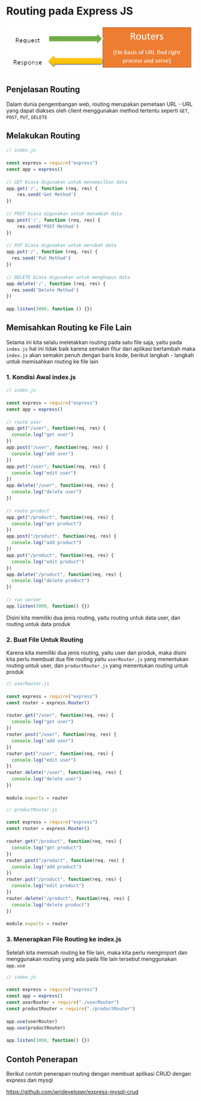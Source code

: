 # Routing pada Express JS

![Routes](routes.png)

## Penjelasan Routing

Dalam dunia pengembangan web, routing merupakan pemetaan URL - URL yang dapat diakses oleh client menggunakan method tertentu seperti `GET`, `POST`, `PUT`, `DELETE`

## Melakukan Routing

```Javascript
// index.js

const express = require("express")
const app = express()

// GET biasa digunakan untuk menampilkan data
app.get('/', function (req, res) {
  	res.send('Get Method')
})

// POST biasa digunakan untuk menambah data
app.post('/', function (req, res) {
  	res.send('POST Method')
})

// PUT biasa digunakan untuk merubah data
app.put('/', function (req, res) {
  res.send('Put Method')
})

// DELETE biasa digunakan untuk menghapus data
app.delete('/', function (req, res) {
  res.send('Delete Method')
})

app.listen(3000, function () {})
```

## Memisahkan Routing ke File Lain

Selama ini kita selalu meletakkan routing pada satu file saja, yaitu pada `index.js` hal ini tidak baik karena semakin fitur dari aplikasi bertambah maka `index.js` akan semakin penuh dengan baris kode, berikut langkah - langkah untuk memisahkan routing ke file lain

### 1. Kondisi Awal index.js

```javascript
// index.js

const express = require("express")
const app = express()

// route user
app.get("/user", function(req, res) {
  console.log("get user")
})
app.post("/user", function(req, res) {
  console.log("add user")
})
app.put("/user", function(req, res) {
  console.log("edit user")
})
app.delete("/user", function(req, res) {
  console.log("delete user")
})

// route product
app.get("/product", function(req, res) {
  console.log("get product")
})
app.post("/product", function(req, res) {
  console.log("add product")
})
app.put("/product", function(req, res) {
  console.log("edit product")
})
app.delete("/product", function(req, res) {
  console.log("delete product")
})

// run server
app.listen(3000, function() {})
```

Disini kita memiliki dua jenis routing, yaitu routing untuk data user, dan routing untuk data produk

### 2. Buat File Untuk Routing

Karena kita memiliki dua jenis routing, yaitu user dan produk, maka disini kita perlu membuat dua file routing yaitu `userRouter.js` yang menentukan routing untuk user, dan `productRouter.js` yang menentukan routing untuk produk

```javascript
// userRouter.js

const express = require("express")
const router = express.Router()

router.get("/user", function(req, res) {
  console.log("get user")
})
router.post("/user", function(req, res) {
  console.log("add user")
})
router.put("/user", function(req, res) {
  console.log("edit user")
})
router.delete("/user", function(req, res) {
  console.log("delete user")
})

module.exports = router
```

```javascript
// productRouter.js

const express = require("express")
const router = express.Router()

router.get("/product", function(req, res) {
  console.log("get product")
})
router.post("/product", function(req, res) {
  console.log("add product")
})
router.put("/product", function(req, res) {
  console.log("edit product")
})
router.delete("/product", function(req, res) {
  console.log("delete product")
})

module.exports = router
```

### 3. Menerapkan File Routing ke index.js

Setelah kita memisah routing ke file lain, maka kita perlu mengimport dan menggunakan routing yang ada pada file lain tersebut menggunakan `app.use`

```javascript
// index.js

const express = require("express")
const app = express()
const userRouter = require("./userRouter")
const productRouter = require("./productRouter")

app.use(userRouter)
app.use(productRouter)

app.listen(3000, function() {})
```

## Contoh Penerapan

Berikut contoh penerapan routing dengan membuat aplikasi CRUD dengan express dan mysql

https://github.com/wrideveloper/express-mysql-crud

